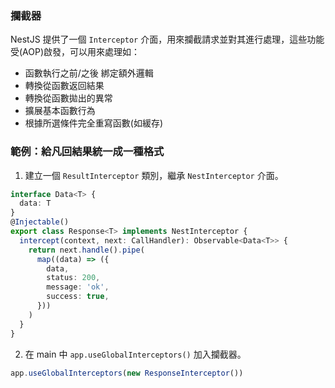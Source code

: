 ### 攔截器

NestJS 提供了一個 `Interceptor` 介面，用來攔截請求並對其進行處理，這些功能受(AOP)啟發，可以用來處理如：

- 函數執行之前/之後 綁定額外邏輯
- 轉換從函數返回結果
- 轉換從函數拋出的異常
- 擴展基本函數行為
- 根據所選條件完全重寫函數(如緩存)

### 範例：給凡回結果統一成一種格式

1. 建立一個 `ResultInterceptor` 類別，繼承 `NestInterceptor` 介面。

```ts
interface Data<T> {
  data: T
}
@Injectable()
export class Response<T> implements NestInterceptor {
  intercept(context, next: CallHandler): Observable<Data<T>> {
    return next.handle().pipe(
      map((data) => ({
        data,
        status: 200,
        message: 'ok',
        success: true,
      }))
    )
  }
}
```

2. 在 main 中 `app.useGlobalInterceptors()` 加入攔截器。

```ts
app.useGlobalInterceptors(new ResponseInterceptor())
```
